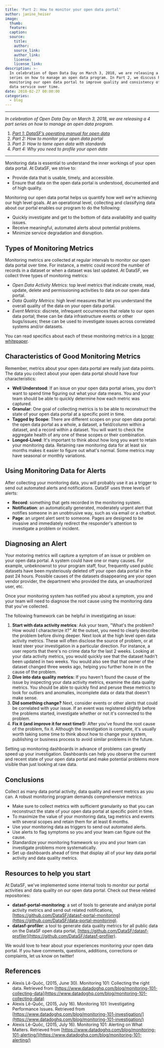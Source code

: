 ```yaml
---
title: 'Part 2: How to monitor your open data portal'
author: janine_heiser
image:
  thumb:
  feature:
  caption:
  source:
    title:
    author:
    source_link:
    author_link:
    license:
    license_link:
description: >-
  In celebration of Open Data Day on March 3, 2018, we are releasing a 4 part
  series on how to manage an open data program. In Part 2, we discuss how we're
  monitoring our open data portal to improve quality and consistency of the open
  data service over time.
date: 2018-02-27 00:00:00
categories:
  - blog
---
```


---

*In celebration of Open Data Day on March 3, 2018, we are releasing a 4 part series on how to manage an open data program.*

1. *[Part 1: DataSF’s operating manual for open data](/blog/part-1-datasfs-operating-manual-for-open-data/)*
2. *Part 2: How to monitor your open data portal*
3. *Part 3: How to tame open data with standards*
4. *Part 4: Why you need to profile your open data*

---

Monitoring data is essential to understand the inner workings of your open data portal. At DataSF, we strive to:

* Provide data that is usable, timely, and accessible.
* Ensure that data on the open data portal is understood, documented and of high quality.

Monitoring our open data portal helps us quantify how well we're achieving our high level goals. At an operational level, collecting and classifying data about our portal enables our program to do the following:

* Quickly investigate and get to the bottom of data availability and quality issues.
* Receive meaningful, automated alerts about potential problems.
* Minimize service degradation and disruption.

## Types of Monitoring Metrics

Monitoring metrics are collected at regular intervals to monitor our open data portal over time. For instance, a metric could record the number of records in a dataset or when a dataset was last updated. At DataSF, we collect three types of monitoring metrics:

* *Open Data Activity Metrics*: top level metrics that indicate create, read, update, delete and permissioning activities to data on our open data portal.
* *Data Quality Metrics*: high level measures that let you understand the overall quality of the data on your open data portal.
* *Event Metrics*: discrete, infrequent occurrences that relate to our open data portal; these can be data infrastructure events or other bugs/issues; these can be used to investigate issues across correlated systems and/or datasets.

You can read specifics about each of these monitoring metrics in a [longer whitepaper](https://docs.google.com/document/d/1BKHuxtOr0uZMlejgqnUZt-BoVaZ52VBDxXpdFXzLpTU/edit?usp=sharing).

## Characteristics of Good Monitoring Metrics

Remember, metrics about your open data portal are really just data points. The data you collect about your open data portal should have four characteristics:

* **Well Understood**: If an issue on your open data portal arises, you don't want to spend time figuring out what your data means. You and your team should be able to quickly determine how each metric was captured.
* **Granular**: One goal of collecting metrics is to be able to reconstruct the state of your open data portal at a specific point in time.
* **Tagged by Scope**: There are different scopes on your open data portal: the open data portal as a whole, a dataset, a field/column within a dataset, and a record within a dataset. You will want to check the aggregate health of any one of these scopes or their combination.
* **Longed-Lived**: It's important to think about how long you want to retain your monitoring data. Retaining raw monitoring data for at least six months makes it easier to figure out what's normal. Some metrics may have seasonal or monthly variations.

## Using Monitoring Data for Alerts

After collecting your monitoring data, you will probably use it as a trigger to send out automated alerts and notifications. DataSF uses three levels of alerts:

* **Record**: something that gets recorded in the monitoring system.
* **Notification**: an automatically generated, moderately urgent alert that notifies someone in an unobtrusive way, such as via email or a chatbot.
* **Page**: an urgent alert sent to someone. Pages are designed to be invasive and immediately redirect the responder's attention to investigate a problem or incident.

## Diagnosing an Alert

Your motoring metrics will capture a symptom of an issue or problem on your open data portal. A system could have one or many causes. For example, unbeknownst to your program staff, four, frequently used public datasets have been mysteriously deleted off your open data portal in the past 24 hours. Possible causes of the datasets disappearing are your open vendor provider, the department who provided the data, an unauthorized user, etc.

Once your monitoring system has notified you about a symptom, you and your team will need to diagnose the root cause using the monitoring data that you've collected.

The following framework can be helpful in investigating an issue:

1. **Start with data activity metrics**: Ask your team, "What's the problem? How would I characterize it?" At the outset, you need to clearly describe the problem before diving deeper. Next look at the high level open data activity metrics. These will often disclose the source of problem, or at least steer your investigation in a particular direction. For instance, a user reports that there's no crime data for the last 2 weeks. Looking at your data activity metrics, you would quickly see that the dataset hadn't been updated in two weeks. You would also see that that owner of the dataset changed three weeks ago, helping you further hone in on the cause of the problem.
2. **Dive into data quality metrics:** If you haven't found the cause of the issue by inspecting your data activity metrics, examine the data quality metrics. You should be able to quickly find and peruse these metrics to look for outliers and anomalies, incomplete data or data that doesn't make sense.
3. **Did something change?** Next, consider events or other alerts that could be correlated with your issue. If an event was registered slightly before the problems started, investigate whether or not it's connected to the problem.
4. **Fix it (and improve it for next time!):** After you've found the root cause of the problem, fix it. Although the investigation is complete, it's usually worth taking some time to think about how to change your system, publishing or business process to avoid similar problems in the future.

Setting up monitoring dashboards in advance of problems can greatly speed up your investigation. Dashboards can help you observe the current and recent state of your open data portal and make potential problems more visible than just looking at raw data.

## Conclusions

Collect as many data portal activity, data quality and event metrics as you can. A robust monitoring program demands comprehensive metrics:

* Make sure to collect metrics with sufficient granularity so that you can reconstruct the state of your open data portal at specific point in time.
* To maximize the value of your monitoring data, tag metrics and events with several scopes and retain them for at least 6 months.
* Use your monitoring data as triggers to send out automated alerts.
* Use alerts to flag symptoms so you and your team can figure out the cause.
* Standardize your monitoring framework so you and your team can investigate problems more systematically.
* Set up dashboards ahead of time that display all of your key data portal activity and data quality metrics.

## Resources to help you start

At DataSF, we've implemented some internal tools to monitor our portal activities and data quality on our open data portal. Check out these related repositories:

* **datasf-portal-monitoring**: a set of tools to generate and analyze portal activity metrics and send out related notifications, [https://github.com/DataSF/datasf-portal-monitoring](https://github.com/DataSF/data-portal-monitoring).
* **datasf-profiler**: a tool to generate data quality metrics for all public data on the DataSF open data portal, [https://github.com/DataSF/datasf-profiler](https://github.com/DataSF/datasf-profiler).

We would love to hear about your experiences monitoring your open data portal. If you have comments, questions, additions, corrections or complaints, let us know on twitter!

## References

* Alexis L&ecirc;-Qu&ocirc;c, (2015, June 30). Monitoring 101: Collecting the right data. Retrieved from [https://www.datadoghq.com/blog/monitoring-101-collecting-data](https://www.datadoghq.com/blog/monitoring-101-collecting-data)
* Alexis L&ecirc;-Qu&ocirc;c, (2015, July 16). Monitoring 101: Investigating Performance Issues. Retrieved from [https://www.datadoghq.com/blog/monitoring-101-investigation/](https://www.datadoghq.com/blog/monitoring-101-investigation/)
* Alexis L&ecirc;-Qu&ocirc;c, (2015, July 16). Monitoring 101: Alerting on What Matters. Retrieved from [https://www.datadoghq.com/blog/monitoring-101-alerting/](https://www.datadoghq.com/blog/monitoring-101-alerting/)